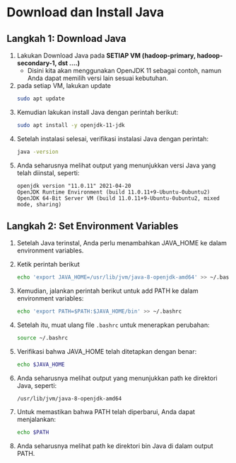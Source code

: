 # **Download dan Install Java**

## **Langkah 1: Download Java**

1. Lakukan Download Java pada **SETIAP VM (hadoop-primary, hadoop-secondary-1, dst ....)**
   - Disini kita akan menggunakan OpenJDK 11 sebagai contoh, namun Anda dapat memilih versi lain sesuai kebutuhan.
2. pada setiap VM, lakukan update
   ```bash
   sudo apt update
   ```
3. Kemudian lakukan install Java dengan perintah berikut:
   ```bash
   sudo apt install -y openjdk-11-jdk
   ```
4. Setelah instalasi selesai, verifikasi instalasi Java dengan perintah:
   ```bash
   java -version
   ```
5. Anda seharusnya melihat output yang menunjukkan versi Java yang telah diinstal, seperti:
   ```
   openjdk version "11.0.11" 2021-04-20
   OpenJDK Runtime Environment (build 11.0.11+9-Ubuntu-0ubuntu2)
   OpenJDK 64-Bit Server VM (build 11.0.11+9-Ubuntu-0ubuntu2, mixed mode, sharing)
   ```

## **Langkah 2: Set Environment Variables**

1. Setelah Java terinstal, Anda perlu menambahkan JAVA_HOME ke dalam environment variables.
2. Ketik perintah berikut
   ```bash
   echo 'export JAVA_HOME=/usr/lib/jvm/java-8-openjdk-amd64' >> ~/.bashrc
   ```
3. Kemudian, jalankan perintah berikut untuk add PATH ke dalam environment variables:
   ```bash
   echo 'export PATH=$PATH:$JAVA_HOME/bin' >> ~/.bashrc
   ```
4. Setelah itu, muat ulang file `.bashrc` untuk menerapkan perubahan:

   ```bash
   source ~/.bashrc
   ```

5. Verifikasi bahwa JAVA_HOME telah ditetapkan dengan benar:
   ```bash
   echo $JAVA_HOME
   ```
6. Anda seharusnya melihat output yang menunjukkan path ke direktori Java, seperti:
   ```
   /usr/lib/jvm/java-8-openjdk-amd64
   ```
7. Untuk memastikan bahwa PATH telah diperbarui, Anda dapat menjalankan:
   ```bash
   echo $PATH
   ```
8. Anda seharusnya melihat path ke direktori bin Java di dalam output PATH.
